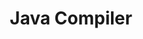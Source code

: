 ---
title: "Java Compiler"
link: https://mdsantia.github.io/post/2023-05-07-Compiler/
excerpt: "As a course project, I build a Java Compiler that converts Java files to ARM files with most compiling techniques."
header:
  teaser: /images/compilerimage.jpg
quality_level: 4
---